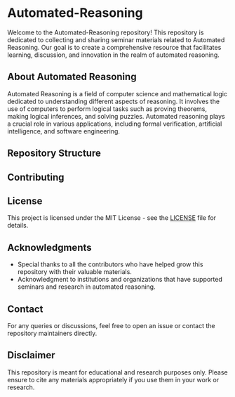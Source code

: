 # Automated-Reasoning

Welcome to the Automated-Reasoning repository! This repository is dedicated to collecting and sharing seminar materials related to Automated Reasoning. Our goal is to create a comprehensive resource that facilitates learning, discussion, and innovation in the realm of automated reasoning.

## About Automated Reasoning

Automated Reasoning is a field of computer science and mathematical logic dedicated to understanding different aspects of reasoning. It involves the use of computers to perform logical tasks such as proving theorems, making logical inferences, and solving puzzles. Automated reasoning plays a crucial role in various applications, including formal verification, artificial intelligence, and software engineering.

## Repository Structure

<!--
- **Seminars/**: This directory contains folders organized by seminar dates or topics, each packed with presentations, notes, and additional resources.
- **ReadingMaterials/**: Find articles, books, and papers essential for understanding the breadth and depth of automated reasoning.
- **Exercises/**: Practice problems and exercises to test your knowledge and understanding of automated reasoning concepts.
- **Projects/**: Sample projects and applications of automated reasoning in real-world scenarios.
-->

## Contributing
<!--
We welcome contributions from the community! If you have seminar materials, lecture notes, exercises, or any other resources related to Automated Reasoning, please consider contributing. Check out our [CONTRIBUTING.md](CONTRIBUTING.md) file for more information on how to contribute.
-->

## License

This project is licensed under the MIT License - see the [LICENSE](LICENSE) file for details.

## Acknowledgments

- Special thanks to all the contributors who have helped grow this repository with their valuable materials.
- Acknowledgment to institutions and organizations that have supported seminars and research in automated reasoning.

## Contact

For any queries or discussions, feel free to open an issue or contact the repository maintainers directly.

## Disclaimer

This repository is meant for educational and research purposes only. Please ensure to cite any materials appropriately if you use them in your work or research.

